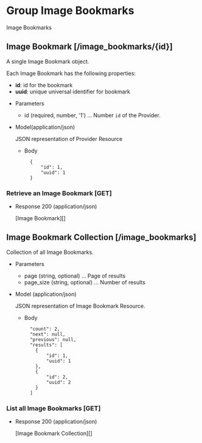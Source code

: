 # Group Image Bookmarks
Image Bookmarks

## Image Bookmark [/image_bookmarks/{id}]
A single Image Bookmark object.

Each Image Bookmark has the following properties:

- **id**: id for the bookmark
- **uuid**: unique universal identifier for bookmark


+ Parameters
    + id (required, number, '1') ... Number `id` of the Provider.

+ Model(application/json)

    JSON representation of Provider Resource

    + Body

            {
                "id": 1,
                "uuid": 1
            }


### Retrieve an Image Bookmark [GET]
+ Response 200 (application/json)

    [Image Bookmark][]

## Image Bookmark Collection [/image_bookmarks]
Collection of all Image Bookmarks.

+ Parameters
    + page (string, optional) ... Page of results
    + page_size (string, optional) ... Number of results

+ Model (application/json)

    JSON representation of Image Bookmark Resource.

    + Body

            "count": 2,
            "next": null,
            "previous": null,
            "results": [
              {
                  "id": 1,
                  "uuid": 1
              },
              {
                  "id": 2,
                  "uuid": 2
              }
            ]

### List all Image Bookmarks [GET]
+ Response 200 (application/json)

    [Image Bookmark Collection][]
